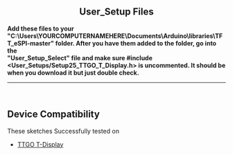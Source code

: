 
<br>

<div align="center">
  
  ## User_Setup Files

</div>

<b>Add these files to your "C:\Users\YOURCOMPUTERNAMEHERE\Documents\Arduino\libraries\TFT_eSPI-master" folder. After you have them added to the folder, go into the
<br>
"User_Setup_Select" file and make sure #include <User_Setups/Setup25_TTGO_T_Display.h> is uncommented. It should be when you download it but just double check.</b>

<hr>
<br>
  
  ## Device Compatibility

These sketches Successfully tested on
- [TTGO T-Display](https://www.aliexpress.us/item/3256805784238887.html?spm=a2g0o.order_list.order_list_main.17.1ecc1802gBNP2R&gatewayAdapt=glo2usa)
